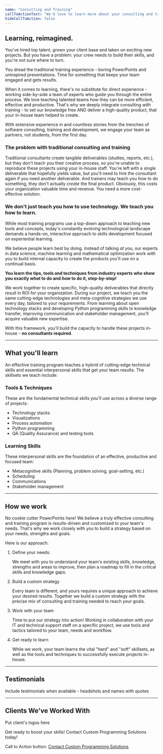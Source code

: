 ```yaml
---
name: "Consulting and Training"
callToActionText: "We'd love to learn more about your consulting and training needs. Contact us today."
hideCallToAction: false
---
```


## Learning, reimagined.

You've hired top talent, grown your client base and taken on exciting new projects. But you have a problem: your crew needs to build their skills, and you're not sure where to turn. 

You dread the traditional training experience - boring PowerPoints and uninspired presentations. Time for something that keeps your team engaged and gets results. 

When it comes to learning, there's no substitute for direct experience - working side-by-side a team of experts who guide you through the entire process. We love teaching talented teams how they can be more efficient, effective and productive. That's why we deeply integrate consulting *with* training - to set our knowledge free AND deliver a high-quality product, that your in-house team helped to create.

With extensive experience in and countless stories from the trenches of software consulting, training and development, we engage your team as partners, not students, from the first day.

### The problem with traditional consulting and training

Traditional consultants create tangible deliverables (studies, reports, etc.), but they don't teach you their creative process, so you're unable to reproduce these projects using your in-house staff. You're left with a single deliverable that hopefully yields value, but you'll need to hire the consultant again if you need another deliverable. And trainers may teach you *how* to do something, they don't actually *create* the final product. Obviously, this costs your organization valuable time and revenue. You need a more cost-effective solution.  

### We don't just teach you how to use technology. We teach you how to learn.

While most training programs use a top-down approach to teaching new tools and concepts, today's constantly evolving technological landscape demands a hands-on, interactive approach to skills development focused on experiential learning.

We believe people learn best by doing. Instead of talking *at* you, our experts in data science, machine learning and mathematical optimization work *with* you to build internal capacity to create the products you'll use on a continual basis.

**You learn the tips, tools and techniques from industry experts who show you exactly *what* to do and *how* to do it, step-by-step!**

We work together to create specific, high-quality deliverables that directly result in ROI for your organization. During our project, we teach you the same cutting-edge technologies and meta-cognitive strategies we use every day, tailored to your requirements. From learning about open technology stacks and developing Python programming skills to knowledge transfer, improving communication and stakeholder management, you'll acquire valuable new expertise.

With this framework, you'll build the capacity to handle these projects in-house - **no consultants required**.

------

## What you'll learn

An effective training program teaches a hybrid of cutting-edge technical skills and essential interpersonal skills that get your team results. The skillsets we teach include:

### Tools & Techniques

These are the fundamental technical skills you'll use across a diverse range of projects:

- Technology stacks
- Visualizations
- Process automation
- Python programming
- QA (Quality Assurance) and testing tools

### Learning Skills

These interpersonal skills are the foundation of an effective, productive and focused team:

- Metacognitive skills (Planning, problem solving, goal-setting, etc.)
- Scheduling
- Communications
- Stakeholder management

------

## How we work

No cookie cutter PowerPoints here! We believe a truly effective consulting and training program is results-driven and customized to your team's needs. That's why we work closely with you to build a strategy based on your needs, strengths and goals.

Here is our approach:

1. Define your needs:

    We meet with you to understand your team's existing skills, knowledge, strengths and areas to improve, then plan a roadmap to fill in the critical skills and knowledge gaps. 

2. Build a custom strategy

   Every team is different, and yours requires a unique approach to achieve your desired results. Together we build a custom strategy with the precise mix of consulting and training needed to reach your goals.

3. Work with your team

   Time to put our strategy into action! Working in collaboration with your IT and technical support staff on a specific project, we use tools and tactics tailored to your team, needs and workflow.

4. Get ready to learn

   While we work, your team learns the vital "hard" and "soft" skillsets, as well as the tools and techniques to successfully execute projects in-house.

------

##  Testimonials 

Include testimonials when available - headshots and names with quotes

------

## Clients We've Worked With

Put client's logos here



Get ready to boost your skills! Contact Custom Programming Solutions today! 



Call to Action button: [Contact Custom Programming Solutions](https://www.customprogrammingsolutions.com/contact/)


